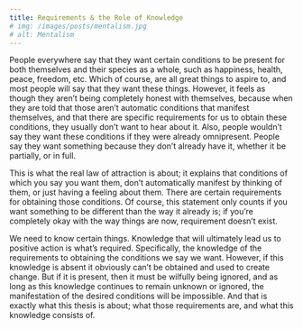 ```yaml
---
title: Requirements & the Role of Knowledge
# img: /images/posts/mentalism.jpg
# alt: Mentalism
---
```


<!-- <p class="emp"> -->
People everywhere say that they want certain conditions to be present for both themselves and their species as a whole, such as happiness, health, peace, freedom, etc. Which of course, are all great things to aspire to, and most people will say that they want these things. However, it feels as though they aren’t being completely honest with themselves, because when they are told that those aren’t automatic conditions that manifest themselves, and that there are specific requirements for us to obtain these conditions, they usually don’t want to hear about it. Also, people wouldn’t say they want these conditions if they were already omnipresent. People say they want something because they don’t already have it, whether it be partially, or in full.
<!-- </p> -->

This is what the real law of attraction is about; it explains that conditions of which you say you want them, don’t automatically manifest by thinking of them, or just having a feeling about them. There are certain requirements for obtaining those conditions.
Of course, this statement only counts if you want something to be different than the way it already is; if you’re completely okay with the way things are now, requirement doesn’t exist.
 
We need to know certain things. Knowledge that will ultimately lead us to positive action is
what’s required. Specifically, the knowledge of the requirements to obtaining the conditions
we say we want. However, if this knowledge is absent it obviously can’t be obtained and used
to create change. But if it is present, then it must be wilfully being ignored, and as long as this
knowledge continues to remain unknown or ignored, the manifestation of the desired
conditions will be impossible. And that is exactly what this thesis is about; what those
requirements are, and what this knowledge consists of.